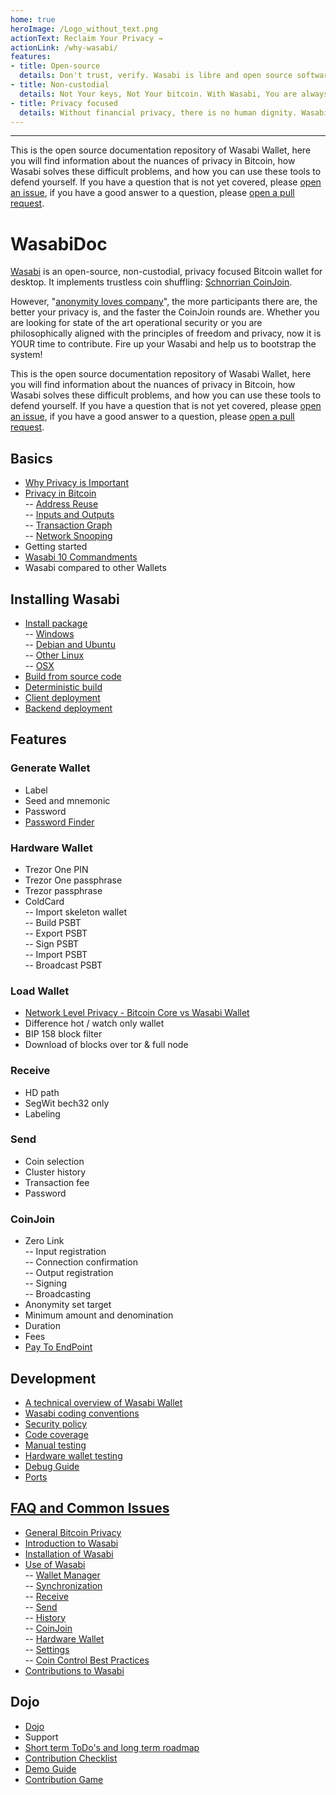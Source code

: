 ```yaml
---
home: true
heroImage: /Logo_without_text.png
actionText: Reclaim Your Privacy →
actionLink: /why-wasabi/
features:
- title: Open-source
  details: Don't trust, verify. Wasabi is libre and open source software under the MIT license. You have full access to every single line of code, and You can do with it as you please.
- title: Non-custodial
  details: Not Your keys, Not Your bitcoin. With Wasabi, You are always in full control of your private and public keys, You never share them with any third party.
- title: Privacy focused
  details: Without financial privacy, there is no human dignity. Wasabi is designed with one goal in mind, to protect Your sensitive financial data.
---
```


-----

This is the open source documentation repository of Wasabi Wallet, here you will find information about the nuances of privacy in Bitcoin, how Wasabi solves these difficult problems, and how you can use these tools to defend yourself. If you have a question that is not yet covered, please [open an issue](https://github.com/zkSNACKs/WasabiDoc/issues), if you have a good answer to a question, please [open a pull request](https://github.com/zkSNACKs/WasabiDoc/pulls).

# WasabiDoc

[Wasabi](https://wasabiwallet.io) is an open-source, non-custodial, privacy focused Bitcoin wallet for desktop. It implements trustless coin shuffling: [Schnorrian CoinJoin](https://github.com/nopara73/ZeroLink/).

However, "[anonymity loves company](https://www.freehaven.net/anonbib/cache/usability:weis2006.pdf)", the more participants there are, the better your privacy is, and the faster the CoinJoin rounds are. Whether you are looking for state of the art operational security or you are philosophically aligned with the principles of freedom and privacy, now it is YOUR time to contribute. Fire up your Wasabi and help us to bootstrap the system!

This is the open source documentation repository of Wasabi Wallet, here you will find information about the nuances of privacy in Bitcoin, how Wasabi solves these difficult problems, and how you can use these tools to defend yourself. If you have a question that is not yet covered, please [open an issue](https://github.com/zkSNACKs/WasabiDoc/issues), if you have a good answer to a question, please [open a pull request](https://github.com/zkSNACKs/WasabiDoc/pulls).


## Basics

- [Why Privacy is Important](WhyPrivacyImportant.md)
- [Privacy in Bitcoin](BitcoinPrivacy.md) </br>
  -- [Address Reuse](BitcoinPrivacy.md#address-reuse) </br>
  -- [Inputs and Outputs](BitcoinPrivacy.md#inputs-and-outputs) </br>
  -- [Transaction Graph](BitcoinPrivacy.md#transaction-graph) </br>
  -- [Network Snooping](BitcoinPrivacy.md#network-snooping) </br>
- Getting started
- [Wasabi 10 Commandments](10Commandments.md)
- Wasabi compared to other Wallets

## Installing Wasabi

- [Install package](InstallPackage.md) </br>
  -- [Windows](InstallPackage.md#windows) </br>
  -- [Debian and Ubuntu](InstallPackage.md#debian-and-ubuntu) </br>
  -- [Other Linux](InstallPackage.md#other-linux) </br>
  -- [OSX](InstallPackage.md#osx) </br>
- [Build from source code](BuildSource.md)
- [Deterministic build](DeterministicBuild.md)
- [Client deployment](ClientDeployment.md)
- [Backend deployment](BackendDeployment.md)

## Features 

### Generate Wallet
- Label
- Seed and mnemonic
- Password
- [Password Finder](PasswordFinder.md)

### Hardware Wallet
- Trezor One PIN
- Trezor One passphrase
- Trezor passphrase
- ColdCard </br>
-- Import skeleton wallet </br>
-- Build PSBT </br>
-- Export PSBT </br>
-- Sign PSBT </br>
-- Import PSBT </br>
-- Broadcast PSBT </br>

### Load Wallet
- [Network Level Privacy - Bitcoin Core vs Wasabi Wallet](NetworkLevelPrivacy.md)
- Difference hot / watch only wallet
- BIP 158 block filter
- Download of blocks over tor & full node

### Receive
- HD path
- SegWit bech32 only
- Labeling

### Send 
- Coin selection
- Cluster history
- Transaction fee
- Password

### CoinJoin
- Zero Link </br>
-- Input registration </br>
-- Connection confirmation </br>
-- Output registration </br>
-- Signing </br>
-- Broadcasting </br>
- Anonymity set target
- Minimum amount and denomination
- Duration
- Fees
- [Pay To EndPoint](PayToEndPoint.md)


## Development

- [A technical overview of Wasabi Wallet](TechnicalOverview.md)
- [Wasabi coding conventions](CodingConventions.md)
- [Security policy](SECURITY.md)
- [Code coverage](CodeCoverage.md)
- [Manual testing](ManualTesting.md)
- [Hardware wallet testing](HardwareWalletTestingGuide.md)
- [Debug Guide](HowToDebug.md)
- [Ports](Ports.md)

## [FAQ and Common Issues](/docs/FAQ/README.md#frequently-asked-questions-about-wasabi-wallet)

- [General Bitcoin Privacy](/docs/FAQ/FAQ-GeneralBitcoinPrivacy.md)
- [Introduction to Wasabi](/docs/FAQ/FAQ-Introduction.md)
- [Installation of Wasabi](/docs/FAQ/FAQ-Installation.md)
- [Use of Wasabi](/docs/FAQ/FAQ-UseWasabi.md) </br>
  -- [Wallet Manager](/docs/FAQ/FAQ-UseWasabi.md#wallet-manager) </br>
  -- [Synchronization](/docs/FAQ/FAQ-UseWasabi.md#synchronization) </br>
  -- [Receive](/docs/FAQ/FAQ-UseWasabi.md#receive) </br>
  -- [Send](/docs/FAQ/FAQ-UseWasabi.md#send) </br>
  -- [History](/docs/FAQ/FAQ-UseWasabi.md#history) </br>
  -- [CoinJoin](/docs/FAQ/FAQ-UseWasabi.md#coinjoin) </br>
  -- [Hardware Wallet](/docs/FAQ/FAQ-UseWasabi.md#hardware-wallet) </br>
  -- [Settings](/docs/FAQ/FAQ-UseWasabi.md#settings) </br>
  -- [Coin Control Best Practices](/docs/FAQ/FAQ-UseWasabi.md#coin-control-best-practices) </br>
- [Contributions to Wasabi](/docs/FAQ/FAQ-Contribution.md)

## Dojo

- [Dojo](Dojo.md)
- Support
- [Short term ToDo's and long term roadmap](ToDo.md)
- [Contribution Checklist](ContributionChecklist.md)
- [Demo Guide](DemoGuide.md)
- [Contribution Game](ContributionGame.md)
